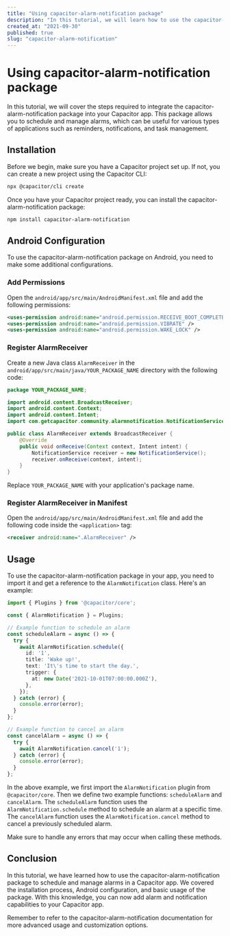 ```yaml
---
title: "Using capacitor-alarm-notification package"
description: "In this tutorial, we will learn how to use the capacitor-alarm-notification package to schedule and manage alarms in a Capacitor app."
created_at: "2021-09-30"
published: true
slug: "capacitor-alarm-notification"
---
```


# Using capacitor-alarm-notification package

In this tutorial, we will cover the steps required to integrate the capacitor-alarm-notification package into your Capacitor app. This package allows you to schedule and manage alarms, which can be useful for various types of applications such as reminders, notifications, and task management.

## Installation

Before we begin, make sure you have a Capacitor project set up. If not, you can create a new project using the Capacitor CLI:

```bash
npx @capacitor/cli create
```

Once you have your Capacitor project ready, you can install the capacitor-alarm-notification package:

```bash
npm install capacitor-alarm-notification
```

## Android Configuration

To use the capacitor-alarm-notification package on Android, you need to make some additional configurations.

### Add Permissions

Open the `android/app/src/main/AndroidManifest.xml` file and add the following permissions:

```xml
<uses-permission android:name="android.permission.RECEIVE_BOOT_COMPLETED" />
<uses-permission android:name="android.permission.VIBRATE" />
<uses-permission android:name="android.permission.WAKE_LOCK" />
```

### Register AlarmReceiver

Create a new Java class `AlarmReceiver` in the `android/app/src/main/java/YOUR_PACKAGE_NAME` directory with the following code:

```java
package YOUR_PACKAGE_NAME;

import android.content.BroadcastReceiver;
import android.content.Context;
import android.content.Intent;
import com.getcapacitor.community.alarmnotification.NotificationService;

public class AlarmReceiver extends BroadcastReceiver {
    @Override
    public void onReceive(Context context, Intent intent) {
        NotificationService receiver = new NotificationService();
        receiver.onReceive(context, intent);
    }
}
```

Replace `YOUR_PACKAGE_NAME` with your application's package name.

### Register AlarmReceiver in Manifest

Open the `android/app/src/main/AndroidManifest.xml` file and add the following code inside the `<application>` tag:

```xml
<receiver android:name=".AlarmReceiver" />
```

## Usage

To use the capacitor-alarm-notification package in your app, you need to import it and get a reference to the `AlarmNotification` class. Here's an example:

```typescript
import { Plugins } from '@capacitor/core';

const { AlarmNotification } = Plugins;

// Example function to schedule an alarm
const scheduleAlarm = async () => {
  try {
    await AlarmNotification.schedule({
      id: '1',
      title: 'Wake up!',
      text: 'It\'s time to start the day.',
      trigger: {
        at: new Date('2021-10-01T07:00:00.000Z'),
      },
    });
  } catch (error) {
    console.error(error);
  }
};

// Example function to cancel an alarm
const cancelAlarm = async () => {
  try {
    await AlarmNotification.cancel('1');
  } catch (error) {
    console.error(error);
  }
};
```

In the above example, we first import the `AlarmNotification` plugin from `@capacitor/core`. Then we define two example functions: `scheduleAlarm` and `cancelAlarm`. The `scheduleAlarm` function uses the `AlarmNotification.schedule` method to schedule an alarm at a specific time. The `cancelAlarm` function uses the `AlarmNotification.cancel` method to cancel a previously scheduled alarm.

Make sure to handle any errors that may occur when calling these methods.

## Conclusion

In this tutorial, we have learned how to use the capacitor-alarm-notification package to schedule and manage alarms in a Capacitor app. We covered the installation process, Android configuration, and basic usage of the package. With this knowledge, you can now add alarm and notification capabilities to your Capacitor app.

Remember to refer to the capacitor-alarm-notification documentation for more advanced usage and customization options.